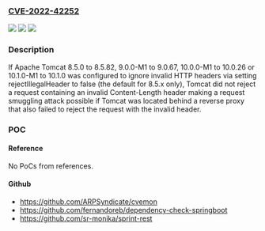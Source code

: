 ### [CVE-2022-42252](https://cve.mitre.org/cgi-bin/cvename.cgi?name=CVE-2022-42252)
![](https://img.shields.io/static/v1?label=Product&message=Apache%20Tomcat&color=blue)
![](https://img.shields.io/static/v1?label=Version&message=10.1.0-M1%3C%3D%2010.1.0%20&color=brighgreen)
![](https://img.shields.io/static/v1?label=Vulnerability&message=CWE-444%20Inconsistent%20Interpretation%20of%20HTTP%20Requests%20('HTTP%20Request%2FResponse%20Smuggling')&color=brighgreen)

### Description

If Apache Tomcat 8.5.0 to 8.5.82, 9.0.0-M1 to 9.0.67, 10.0.0-M1 to 10.0.26 or 10.1.0-M1 to 10.1.0 was configured to ignore invalid HTTP headers via setting rejectIllegalHeader to false (the default for 8.5.x only), Tomcat did not reject a request containing an invalid Content-Length header making a request smuggling attack possible if Tomcat was located behind a reverse proxy that also failed to reject the request with the invalid header.

### POC

#### Reference
No PoCs from references.

#### Github
- https://github.com/ARPSyndicate/cvemon
- https://github.com/fernandoreb/dependency-check-springboot
- https://github.com/sr-monika/sprint-rest


